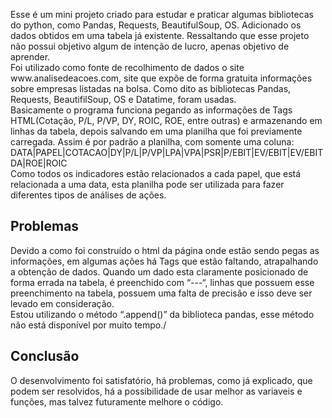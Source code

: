 <p>Esse é um mini projeto criado para estudar e praticar algumas bibliotecas do python, como Pandas, Requests, BeautifulSoup, OS. Adicionado os dados obtidos em uma tabela já existente. Ressaltando que esse projeto não possui objetivo algum de intenção de lucro, apenas objetivo de aprender.<br>
Foi utilizado como fonte de recolhimento de dados o site www.analisedeacoes.com, site que expõe de forma gratuita informações sobre empresas listadas na bolsa. Como dito as bibliotecas Pandas, Requests, BeautifilSoup, OS  e Datatime, foram usadas.<br>
Basicamente o programa funciona pegando as informações de Tags HTML(Cotação, P/L, P/VP, DY, ROIC, ROE, entre outras) e armazenando em linhas da tabela, depois salvando em uma planilha que foi previamente carregada. Assim é por padrão a planilha, com somente uma coluna:<br>
DATA|PAPEL|COTACAO|DY|P/L|P/VP|LPA|VPA|PSR|P/EBIT|EV/EBIT|EV/EBITDA|ROE|ROIC<br>
Como todos os indicadores estão relacionados a cada papel, que está relacionada a uma data, esta planilha pode ser utilizada para fazer diferentes tipos de análises de ações.</p>
<h2>Problemas</h2>
<p>Devido a como foi construído o html da página onde estão sendo pegas as informações, em algumas ações há Tags que estão faltando, atrapalhando a obtenção de dados. Quando um dado esta claramente posicionado de forma errada na tabela, é preenchido com “---“, linhas que possuem esse preenchimento na tabela, possuem uma falta de precisão e isso deve ser levado em consideração.<br>
Estou utilizando o método “.append()” da biblioteca pandas, esse método não está disponível por muito tempo./<p>

<h2>Conclusão</h2>

<p>O desenvolvimento foi satisfatório, há problemas, como já explicado, que podem ser resolvidos, há a possibilidade de usar melhor as variaveis e funções, mas talvez futuramente melhore o código.</p> 
